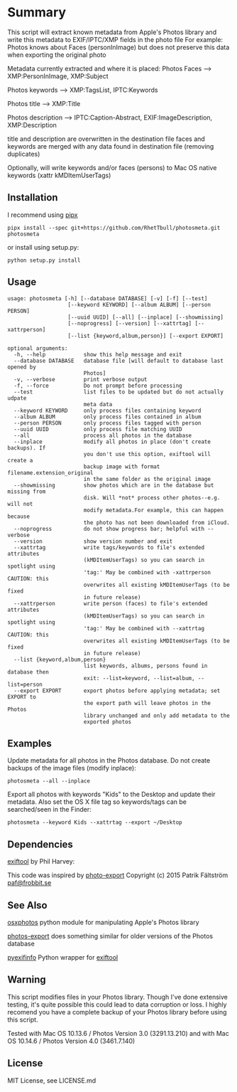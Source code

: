 # Summary

This script will extract known metadata from Apple's Photos library and
write this metadata to EXIF/IPTC/XMP fields in the photo file
For example: Photos knows about Faces (personInImage) but does not
preserve this data when exporting the original photo

Metadata currently extracted and where it is placed:
Photos Faces --> XMP:PersonInImage, XMP:Subject

Photos keywords --> XMP:TagsList, IPTC:Keywords

Photos title --> XMP:Title

Photos description --> IPTC:Caption-Abstract, EXIF:ImageDescription, XMP:Description

title and description are overwritten in the destination file
faces and keywords are merged with any data found in destination file (removing duplicates)

Optionally, will write keywords and/or faces (persons) to
  Mac OS native keywords (xattr kMDItemUserTags)

## Installation

I recommend using [pipx](https://github.com/pipxproject/pipx)

`pipx install --spec git+https://github.com/RhetTbull/photosmeta.git photosmeta`

or install using setup.py:

`python setup.py install`

## Usage

```
usage: photosmeta [-h] [--database DATABASE] [-v] [-f] [--test]
                   [--keyword KEYWORD] [--album ALBUM] [--person PERSON]
                   [--uuid UUID] [--all] [--inplace] [--showmissing]
                   [--noprogress] [--version] [--xattrtag] [--xattrperson]
                   [--list {keyword,album,person}] [--export EXPORT]

optional arguments:
  -h, --help            show this help message and exit
  --database DATABASE   database file [will default to database last opened by
                        Photos]
  -v, --verbose         print verbose output
  -f, --force           Do not prompt before processing
  --test                list files to be updated but do not actually udpate
                        meta data
  --keyword KEYWORD     only process files containing keyword
  --album ALBUM         only process files contained in album
  --person PERSON       only process files tagged with person
  --uuid UUID           only process file matching UUID
  --all                 process all photos in the database
  --inplace             modify all photos in place (don't create backups). If
                        you don't use this option, exiftool will create a
                        backup image with format filename.extension_original
                        in the same folder as the original image
  --showmissing         show photos which are in the database but missing from
                        disk. Will *not* process other photos--e.g. will not
                        modify metadata.For example, this can happen because
                        the photo has not been downloaded from iCloud.
  --noprogress          do not show progress bar; helpful with --verbose
  --version             show version number and exit
  --xattrtag            write tags/keywords to file's extended attributes
                        (kMDItemUserTags) so you can search in spotlight using
                        'tag:' May be combined with -xattrperson CAUTION: this
                        overwrites all existing kMDItemUserTags (to be fixed
                        in future release)
  --xattrperson         write person (faces) to file's extended attributes
                        (kMDItemUserTags) so you can search in spotlight using
                        'tag:' May be combined with --xattrtag CAUTION: this
                        overwrites all existing kMDItemUserTags (to be fixed
                        in future release)
  --list {keyword,album,person}
                        list keywords, albums, persons found in database then
                        exit: --list=keyword, --list=album, --list=person
  --export EXPORT       export photos before applying metadata; set EXPORT to
                        the export path will leave photos in the Photos
                        library unchanged and only add metadata to the
                        exported photos
```

## Examples

Update metadata for all photos in the Photos database.  Do not create backups of the image files (modify inplace):

```
photosmeta --all --inplace
```

 Export all photos with keywords "Kids" to the Desktop and update their metadata.  Also set the OS X file tag so keywords/tags can be searched/seen in the Finder:

 ```
 photosmeta --keyword Kids --xattrtag --export ~/Desktop
 ```

## Dependencies

  [exiftool](https://www.sno.phy.queensu.ca/~phil/exiftool/) by Phil Harvey:

This code was inspired by [photo-export](https://github.com/patrikhson/photo-export) Copyright (c) 2015 Patrik Fältström <paf@frobbit.se>

## See Also

   [osxphotos](https://github.com/RhetTbull/osxphotos) python module for manipulating Apple's Photos library

   [photos-export](https://github.com/orangeturtle739/photos-export) does something similar for older versions of the Photos database

   [pyexifinfo](https://github.com/guinslym/pyexifinfo) Python wrapper for [exiftool](https://www.sno.phy.queensu.ca/~phil/exiftool/)

## Warning

This script modifies files in your Photos library.  Though I've done extensive testing, it's quite possible this could lead to data corruption or loss.  I highly recomend you have a complete backup of your Photos library before using this script.

Tested with Mac OS 10.13.6 / Photos Version 3.0 (3291.13.210) and with Mac OS 10.14.6 / Photos Version 4.0 (3461.7.140)

## License

MIT License, see LICENSE.md
